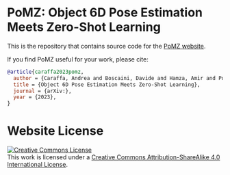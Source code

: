 # PoMZ: Object 6D Pose Estimation Meets Zero-Shot Learning

This is the repository that contains source code for the [PoMZ website](https://davideboscaini.github.io/PoMZ_website/).

If you find PoMZ useful for your work, please cite:

```bibtex
@article{caraffa2023pomz,
  author = {Caraffa, Andrea and Boscaini, Davide and Hamza, Amir and Poiesi, Fabio},
  title = {Object 6D Pose Estimation Meets Zero-Shot Learning},
  journal = {arXiv:},
  year = {2023},
}
```

# Website License
<a rel="license" href="http://creativecommons.org/licenses/by-sa/4.0/"><img alt="Creative Commons License" style="border-width:0" src="https://i.creativecommons.org/l/by-sa/4.0/88x31.png" /></a><br />This work is licensed under a <a rel="license" href="http://creativecommons.org/licenses/by-sa/4.0/">Creative Commons Attribution-ShareAlike 4.0 International License</a>.
